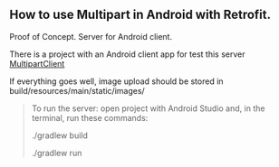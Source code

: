 ## How to use Multipart in Android with Retrofit. 

Proof of Concept. Server for Android client. 

There is a project with an Android client app for test this server [MultipartClient](https://github.com/jorgeavilae/MultipartClient)

If everything goes well, image upload should be stored in build/resources/main/static/images/

> To run the server: open project with Android Studio and, in the terminal, run these commands:
> 
> ./gradlew build
> 
> ./gradlew run
